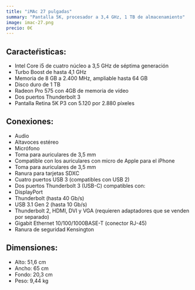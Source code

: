 ```yaml
---
title: "iMAc 27 pulgadas"
summary: "Pantalla 5K, procesador a 3,4 GHz, 1 TB de almacenamiento"
image: imac-27.png
precio: 0€
---
```


## Caracteŕisticas:

  - Intel Core i5 de cuatro núcleo a 3,5 GHz de séptima generación
  - Turbo Boost de hasta 4,1 GHz
  - Memoria de 8 GB a 2.400 MHz, ampliable hasta 64 GB
  - Disco duro de 1 TB
  - Radeon Pro 575 con 4GB de memoria de vídeo
  - Dos puertos Thunderbolt 3
  - Pantalla Retina 5K P3 con 5.120 por 2.880 píxeles

## Conexiones:

  - Audio
  - Altavoces estéreo
  - Micrófono
  - Toma para auriculares de 3,5 mm
  - Compatible con los auriculares con micro de Apple para el iPhone
  - Toma para auriculares de 3,5 mm
  - Ranura para tarjetas SDXC
  - Cuatro puertos USB 3 (compatibles con USB 2)
  - Dos puertos Thunderbolt 3 (USB-C) compatibles con:
  - DisplayPort
  - Thunderbolt (hasta 40 Gb/s)
  - USB 3.1 Gen 2 (hasta 10 Gb/s)
  - Thunderbolt 2, HDMI, DVI y VGA (requieren adaptadores que se venden por separado)
  - Gigabit Ethernet 10/100/1000BASE-T (conector RJ-45)
  - Ranura de seguridad Kensington

## Dimensiones:

  - Alto: 51,6 cm
  - Ancho: 65 cm
  - Fondo: 20,3 cm
  - Peso: 9,44 kg
